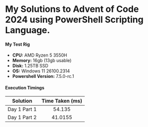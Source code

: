 # My Solutions to Advent of Code 2024 using PowerShell Scripting Language.

#### My Test Rig
- **CPU:** AMD Ryzen 5 3550H
- **Memory:** 16gb (13gb usable)
- **Disk:** 1.25TB SSD
- **OS:** Windows 11 26100.2314
- **Powershell Version:** 7.5.0-rc.1

#### Execution Timings

| Solution        | Time Taken (ms) |
| :-------------: | :-------------: |
|Day 1 Part 1     | 54.135          |
|Day 1 Part 2     | 41.0155         |